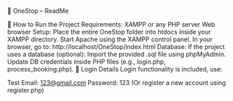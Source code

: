 📄 OneStop – ReadMe

🔧 How to Run the Project
Requirements:
XAMPP or any PHP server
Web browser
Setup:
Place the entire OneStop folder into htdocs inside your XAMPP directory.
Start Apache using the XAMPP control panel.
In your browser, go to:
http://localhost/OneStop/index.html
Database:
If the project uses a database (optional):
Import the provided .sql file using phpMyAdmin.
Update DB credentials inside PHP files (e.g., login.php, process_booking.php).
🔐 Login Details
Login functionality is included, use:

Test Email: 123@gmail.com
Password: 123
(Or register a new account using register.php)
